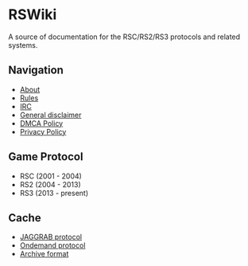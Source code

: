 # RSWiki

A source of documentation for the RSC/RS2/RS3 protocols and related systems.

## Navigation
* [About](About.html)
* [Rules](Rules.html)
* [IRC](IRC.html)
* [General disclaimer](General-disclaimer.html)
* [DMCA Policy](DMCA-Policy.html)
* [Privacy Policy](Privacy-policy.html)

## Game Protocol
* RSC (2001 - 2004)
* RS2 (2004 - 2013)
* RS3 (2013 - present)

## Cache
* [JAGGRAB protocol](./JAGGRAB-Protocol.html)
* [Ondemand protocol](./Ondemand-Protocol.html)
* [Archive format](./Archive-Format.html)
